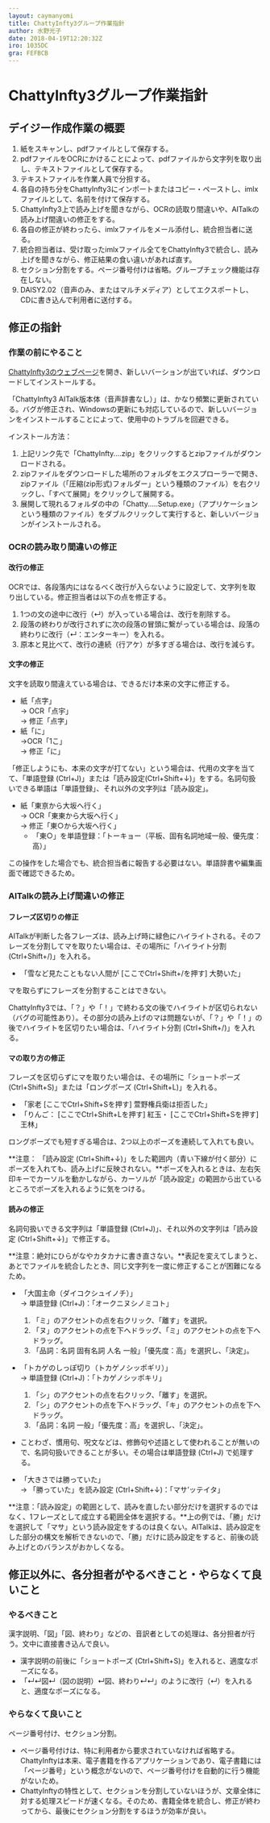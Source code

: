 ```yaml
---
layout: caymanyomi
title: ChattyInfty3グループ作業指針
author: 水野光子
date: 2018-04-19T12:20:32Z
iro: 1035DC
gra: FEFBCB
---
```


# ChattyInfty3グループ作業指針

## デイジー作成作業の概要

1. 紙をスキャンし、pdfファイルとして保存する。
2. pdfファイルをOCRにかけることによって、pdfファイルから文字列を取り出し、テキストファイルとして保存する。
3. テキストファイルを作業人員で分担する。
4. 各自の持ち分をChattyInfty3にインポートまたはコピー・ペーストし、imlxファイルとして、名前を付けて保存する。
5. ChattyInfty3上で読み上げを聞きながら、OCRの読取り間違いや、AITalkの読み上げ間違いの修正をする。
6. 各自の修正が終わったら、imlxファイルをメール添付し、統合担当者に送る。
7. 統合担当者は、受け取ったimlxファイル全てをChattyInfty3で統合し、読み上げを聞きながら、修正結果の食い違いがあれば直す。
8. セクション分割をする。ページ番号付けは省略。グループチェック機能は存在しない。
9. DAISY2.02（音声のみ、またはマルチメディア）としてエクスポートし、CDに書き込んで利用者に送付する。

## 修正の指針

### 作業の前にやること

[ChattyInfty3のウェブページ](http://www.sciaccess.net/jp/ChattyInfty/index.html#Download)を開き、新しいバーションが出ていれば、ダウンロードしてインストールする。

「ChattyInfty3 AITalk版本体（音声辞書なし）」は、かなり頻繁に更新されている。バグが修正され、Windowsの更新にも対応しているので、新しいバージョンをインストールすることによって、使用中のトラブルを回避できる。

インストール方法：

1. 上記リンク先で「ChattyInfty....zip」をクリックするとzipファイルがダウンロードされる。
2. zipファイルをダウンロードした場所のフォルダをエクスプローラーで開き、zipファイル（「圧縮(zip形式)フォルダー」という種類のファイル）を右クリックし、「すべて展開」をクリックして展開する。
3. 展開して現れるフォルダの中の「Chatty.....Setup.exe」（アプリケーションという種類のファイル）をダブルクリックして実行すると、新しいバージョンがインストールされる。

### OCRの読み取り間違いの修正

#### 改行の修正

OCRでは、各段落内にはなるべく改行が入らないように設定して、文字列を取り出している。修正担当者は以下の点を修正する。

1. 1つの文の途中に改行（↵）が入っている場合は、改行を削除する。
2. 段落の終わりが改行されずに次の段落の冒頭に繋がっている場合は、段落の終わりに改行（↵：エンターキー）を入れる。
3. 原本と見比べて、改行の連続（行アケ）が多すぎる場合は、改行を減らす。

#### 文字の修正

文字を読取り間違えている場合は、できるだけ本来の文字に修正する。

- 紙「点字」  
  → OCR「点宇」  
  → 修正「点字」
- 紙「に」  
  →OCR「1こ」  
  → 修正「に」

「修正しようにも、本来の文字が打てない」という場合は、代用の文字を当てて、「単語登録 (Ctrl+J)」または「読み設定(Ctrl+Shift+↓)」をする。名詞句扱いできる単語は「単語登録」、それ以外の文字列は「読み設定」。

- 紙「東亰から大坂へ行く」  
  → OCR「東東から大坂へ行く」  
  → 修正「東○から大坂へ行く」
  - 「東○」を単語登録：「トーキョー（平板、固有名詞地域一般、優先度：高）」

この操作をした場合でも、統合担当者に報告する必要はない。単語辞書や編集画面で確認できるため。

### AITalkの読み上げ間違いの修正

#### フレーズ区切りの修正

AITalkが判断した各フレーズは、読み上げ時に緑色にハイライトされる。そのフレーズを分割してマを取りたい場合は、その場所に「ハイライト分割 (Ctrl+Shift+/)」を入れる。

- 「雪など見たこともない人間が [ここでCtrl+Shift+/を押す] 大勢いた」

マを取らずにフレーズを分割することはできない。

ChattyInfty3では、「？」や「！」で終わる文の後でハイライトが区切られない（バグの可能性あり）。その部分の読み上げのマは問題ないが、「？」や「！」の後でハイライトを区切りたい場合は、「ハイライト分割 (Ctrl+Shift+/)」を入れる。

#### マの取り方の修正

フレーズを区切らずにマを取りたい場合は、その場所に「ショートポーズ (Ctrl+Shift+S)」または「ロングポーズ (Ctrl+Shift+L)」を入れる。

- 「家老 [ここでCtrl+Shift+Sを押す] 萱野権兵衛は拒否した」
- 「りんご： [ここでCtrl+Shift+Lを押す] 紅玉・ [ここでCtrl+Shift+Sを押す] 王林」

ロングポーズでも短すぎる場合は、2つ以上のポーズを連続して入れても良い。

**注意： 「読み設定 (Ctrl+Shift+↓)」をした範囲内（青い下線が付く部分）にポーズを入れても、読み上げに反映されない。**ポーズを入れるときは、左右矢印キーでカーソルを動かしながら、カーソルが「読み設定」の範囲から出ているところでポーズを入れるように気をつける。

#### 読みの修正

名詞句扱いできる文字列は「単語登録 (Ctrl+J)」、それ以外の文字列は「読み設定 (Ctrl+Shift+↓)」で修正する。

**注意：絶対にひらがなやカタカナに書き直さない。**表記を変えてしまうと、あとでファイルを統合したとき、同じ文字列を一度に修正することが困難になるため。

- 「大国主命（ダイコクシュイノチ）」  
  → 単語登録 (Ctrl+J)：「オークニヌシノミコト」
  1. 「ミ」のアクセントの点を右クリック、「離す」を選択。
  2. 「ヌ」のアクセントの点を下へドラッグ、「ミ」のアクセントの点を下へドラッグ。
  3. 「品詞：名詞 固有名詞 人名 一般」「優先度：高」を選択し、「決定」。

- 「トカゲのしっぽ切り（トカゲノシッポギリ）」  
  → 単語登録 (Ctrl+J)：「トカゲノシッポキリ」
  1. 「シ」のアクセントの点を右クリック、「離す」を選択。
  2. 「シ」のアクセントの点を下へドラッグ、「キ」のアクセントの点を下へドラッグ。
  3. 「品詞：名詞 一般」「優先度：高」を選択し、「決定」。

- ことわざ、慣用句、呪文などは、修飾句や述語として使われることが無いので、名詞句扱いできることが多い。その場合は単語登録 (Ctrl+J) で処理する。

- 「大きさでは勝っていた」  
  → 「勝っていた」を読み設定 (Ctrl+Shift+↓)：「マサ’ッテイタ」

**注意：「読み設定」の範囲として、読みを直したい部分だけを選択するのではなく、1フレーズとして成立する範囲全体を選択する。**上の例では、「勝」だけを選択して「マサ」という読み設定をするのは良くない。AITalkは、読み設定をした部分の構文を解析できないので、「勝」だけに読み設定をすると、前後の読み上げとのバランスがおかしくなる。

## 修正以外に、各分担者がやるべきこと・やらなくて良いこと

### やるべきこと

漢字説明、「図」「図、終わり」などの、音訳者としての処理は、各分担者が行う。文中に直接書き込んで良い。

- 漢字説明の前後に「ショートポーズ (Ctrl+Shift+S)」を入れると、適度なポーズになる。
- 「↵↵図↵（図の説明）↵図、終わり↵↵」のように改行（↵）を入れると、適度なポーズになる。

### やらなくて良いこと

ページ番号付け、セクション分割。

- ページ番号付けは、特に利用者から要求されていなければ省略する。ChattyInftyは本来、電子書籍を作るアプリケーションであり、電子書籍には「ページ番号」という概念がないので、ページ番号付けを自動的に行う機能がないため。
- ChattyInftyの特性として、セクションを分割していないほうが、文章全体に対する処理スピードが速くなる。そのため、書籍全体を統合し、修正が終わってから、最後にセクション分割をするほうが効率が良い。


